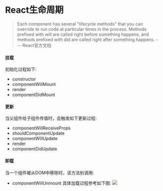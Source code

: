 # React生命周期
> Each component has several "lifecycle methods" that you can override to run code at particular times in the process. Methods prefixed with will are called right before something happens, and methods prefixed with did are called right after something happens.   --- React官方文档

#### 挂载
初始化过程如下:
* constructor
* componentWillMount
* render
* componentDidMount
#### 更新
当父组件给子组件传值时，会触发如下更新过程:
* componentWillReceiveProps
* shouldComponentUpdate
* componentWillUpdate
* render
* componentDidUpdate
#### 卸载
当一个组件被从DOM中移除时，该方法别调用:
* componentWillUnmount
具体加载过程参考如下图:
![](http://otuabc0ck.bkt.clouddn.com/learning-reactjs/image/png/cyclelife.png)